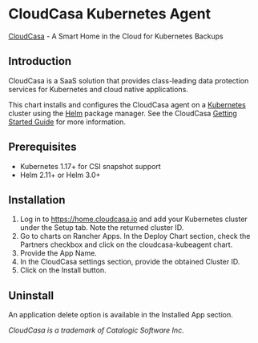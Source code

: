 # CloudCasa Kubernetes Agent

[CloudCasa](https://cloudcasa.io) - A Smart Home in the Cloud for Kubernetes Backups

## Introduction

CloudCasa is a SaaS solution that provides class-leading data protection services for Kubernetes and cloud native applications.

This chart installs and configures the CloudCasa agent on a [Kubernetes](http://kubernetes.io) cluster using the [Helm](https://helm.sh) package manager.
See the CloudCasa [Getting Started Guide](https://cloudcasa.io/get-started) for more information.

## Prerequisites

- Kubernetes 1.17+ for CSI snapshot support
- Helm 2.11+ or Helm 3.0+

## Installation

1. Log in to https://home.cloudcasa.io and add your Kubernetes cluster under the Setup tab. Note the returned cluster ID.
2. Go to charts on Rancher Apps. In the Deploy Chart section, check the Partners checkbox and click on the cloudcasa-kubeagent chart.
3. Provide the App Name.
4. In the CloudCasa settings section, provide the obtained Cluster ID.
5. Click on the Install button.

## Uninstall
An application delete option is available in the Installed App section.

*CloudCasa is a trademark of Catalogic Software Inc.*
